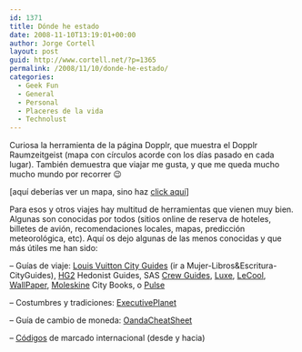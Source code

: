 ```yaml
---
id: 1371
title: Dónde he estado
date: 2008-11-10T13:19:01+00:00
author: Jorge Cortell
layout: post
guid: http://www.cortell.net/?p=1365
permalink: /2008/11/10/donde-he-estado/
categories:
  - Geek Fun
  - General
  - Personal
  - Placeres de la vida
  - Technolust
---
```

Curiosa la herramienta de la página Dopplr, que muestra el Dopplr Raumzeitgeist (mapa con círculos acorde con los días pasado en cada lugar). También demuestra que viajar me gusta, y que me queda mucho mucho mundo por recorrer 😉

[aquí deberías ver un mapa, sino haz <a title="http://www.dopplr.com/traveller/jcortell/public" href="http://www.dopplr.com/traveller/jcortell/public" target="_blank">click aquí</a>]

<div id="dopplr-jcortell-raumzeitgeist-embed">
</div>

Para esos y otros viajes hay multitud de herramientas que vienen muy bien. Algunas son conocidas por todos (sitios online de reserva de hoteles, billetes de avión, recomendaciones locales, mapas, predicción meteorológica, etc). Aquí os dejo algunas de las menos conocidas y que más útiles me han sido:

&#8211; Guías de viaje: <a title="http://www.louisvuitton.com" href="http://www.louisvuitton.com" target="_blank">Louis Vuitton City Guides</a> (ir a Mujer-Libros&Escritura-CityGuides), <a title="http://www.hg2.com/" href="http://www.hg2.com/" target="_blank">HG2</a> Hedonist Guides, SAS <a title="http://www.crewguide.net/" href="http://www.crewguide.net/" target="_blank">Crew Guides</a>, <a title="http://www.luxecityguides.com/" href="http://www.luxecityguides.com/" target="_blank">Luxe</a>, <a title="http://www.lecoolbook.com/" href="http://www.lecoolbook.com/" target="_blank">LeCool</a>, <a title="http://www.phaidon.com/travel/cityguides.html" href="http://www.phaidon.com/travel/cityguides.html" target="_blank">WallPaper</a>, <a title="http://www.moleskineus.com/moleskine-city-books.html" href="http://www.moleskineus.com/moleskine-city-books.html" target="_blank">Moleskine</a> City Books, o <a title="http://www.pulseguides.com/nd/nd_home.html" href="http://www.pulseguides.com/nd/nd_home.html" target="_blank">Pulse</a>

&#8211; Costumbres y tradiciones: <a title="http://www.executiveplanet.com" href="http://www.executiveplanet.com" target="_blank">ExecutivePlanet</a>

&#8211; Guía de cambio de moneda: <a title="http://www.oanda.com/convert/cheatsheet" href="http://www.oanda.com/convert/cheatsheet" target="_blank">OandaCheatSheet</a>

&#8211; <a title="www.countrycodes.com" href="http://www.countrycodes.com" target="_blank">Códigos</a> de marcado internacional (desde y hacia)